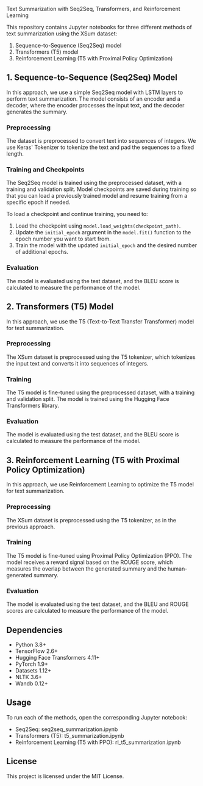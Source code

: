 Text Summarization with Seq2Seq, Transformers, and Reinforcement Learning

This repository contains Jupyter notebooks for three different methods of text summarization using the XSum dataset:

1. Sequence-to-Sequence (Seq2Seq) model
2. Transformers (T5) model
3. Reinforcement Learning (T5 with Proximal Policy Optimization)

## 1. Sequence-to-Sequence (Seq2Seq) Model

In this approach, we use a simple Seq2Seq model with LSTM layers to perform text summarization. The model consists of an encoder and a decoder, where the encoder processes the input text, and the decoder generates the summary.

### Preprocessing

The dataset is preprocessed to convert text into sequences of integers. We use Keras' Tokenizer to tokenize the text and pad the sequences to a fixed length.

### Training and Checkpoints

The Seq2Seq model is trained using the preprocessed dataset, with a training and validation split. Model checkpoints are saved during training so that you can load a previously trained model and resume training from a specific epoch if needed.

To load a checkpoint and continue training, you need to:

1. Load the checkpoint using `model.load_weights(checkpoint_path)`.
2. Update the `initial_epoch` argument in the `model.fit()` function to the epoch number you want to start from.
3. Train the model with the updated `initial_epoch` and the desired number of additional epochs.

### Evaluation

The model is evaluated using the test dataset, and the BLEU score is calculated to measure the performance of the model.

## 2. Transformers (T5) Model

In this approach, we use the T5 (Text-to-Text Transfer Transformer) model for text summarization.

### Preprocessing

The XSum dataset is preprocessed using the T5 tokenizer, which tokenizes the input text and converts it into sequences of integers.

### Training

The T5 model is fine-tuned using the preprocessed dataset, with a training and validation split. The model is trained using the Hugging Face Transformers library.

### Evaluation

The model is evaluated using the test dataset, and the BLEU score is calculated to measure the performance of the model.

## 3. Reinforcement Learning (T5 with Proximal Policy Optimization)

In this approach, we use Reinforcement Learning to optimize the T5 model for text summarization.

### Preprocessing

The XSum dataset is preprocessed using the T5 tokenizer, as in the previous approach.

### Training

The T5 model is fine-tuned using Proximal Policy Optimization (PPO). The model receives a reward signal based on the ROUGE score, which measures the overlap between the generated summary and the human-generated summary.

### Evaluation

The model is evaluated using the test dataset, and the BLEU and ROUGE scores are calculated to measure the performance of the model.

## Dependencies

- Python 3.8+
- TensorFlow 2.6+
- Hugging Face Transformers 4.11+
- PyTorch 1.9+
- Datasets 1.12+
- NLTK 3.6+
- Wandb 0.12+

## Usage

To run each of the methods, open the corresponding Jupyter notebook:

- Seq2Seq: seq2seq_summarization.ipynb
- Transformers (T5): t5_summarization.ipynb
- Reinforcement Learning (T5 with PPO): rl_t5_summarization.ipynb

## License

This project is licensed under the MIT License.
